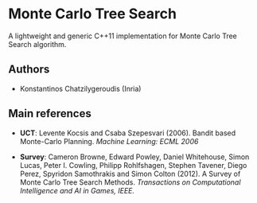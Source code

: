 Monte Carlo Tree Search
========================

A lightweight and generic C++11 implementation for Monte Carlo Tree Search algorithm.

Authors
------
- Konstantinos Chatzilygeroudis (Inria)

Main references
---------------

- **UCT**: Levente Kocsis and Csaba Szepesvari (2006). Bandit based Monte-Carlo Planning. *Machine Learning: ECML 2006*

- **Survey**: Cameron Browne, Edward Powley, Daniel Whitehouse, Simon Lucas, Peter I. Cowling, Philipp Rohlfshagen, Stephen Tavener, Diego Perez, Spyridon Samothrakis and Simon Colton (2012). A Survey of Monte Carlo Tree Search Methods. *Transactions on Computational Intelligence and AI in Games, IEEE.*
